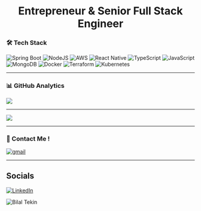 <h1 align="center">Entrepreneur & Senior Full Stack Engineer</h1>

### 🛠 Tech Stack
![Spring Boot](https://img.shields.io/badge/spring-%236DB33F.svg?style=for-the-badge&logo=spring&logoColor=white)
![NodeJS](https://img.shields.io/badge/node.js-6DA55F?style=for-the-badge&logo=node.js&logoColor=white)
![AWS](https://img.shields.io/badge/AWS-%23FF9900.svg?style=for-the-badge&logo=amazon-aws&logoColor=white)
![React Native](https://img.shields.io/badge/react_native-%2320232a.svg?style=for-the-badge&logo=react&logoColor=%2361DAFB)
![TypeScript](https://img.shields.io/badge/TypeScript-3178C6?logo=TypeScript&logoColor=FFF&style=for-the-badge)
![JavaScript](https://img.shields.io/badge/javascript-%23323330.svg?style=for-the-badge&logo=javascript&logoColor=%23F7DF1E)
![MongoDB](https://img.shields.io/badge/mongo-db-%23326ce5.svg?style=for-the-badge&logo=mongodb&logoColor=green)
![Docker](https://img.shields.io/badge/docker-%230db7ed.svg?style=for-the-badge&logo=docker&logoColor=white)
![Terraform](https://img.shields.io/badge/terraform-%235835CC.svg?style=for-the-badge&logo=terraform&logoColor=white)
![Kubernetes](https://img.shields.io/badge/kubernetes-%23326ce5.svg?style=for-the-badge&logo=kubernetes&logoColor=white)


<hr class="dotted">

### 📊 GitHub Analytics
<!--![](https://github-readme-stats.vercel.app/api?username=4teko7&theme=dark&hide_border=false&include_all_commits=true&count_private=true)<br/> -->
![](https://github-readme-streak-stats.herokuapp.com/?user=4teko7&theme=dark&hide_border=false)<br/>
<!--![](https://github-readme-stats.vercel.app/api/top-langs/?username=4teko7&theme=dark&hide_border=false&include_all_commits=true&count_private=true&layout=compact) -->

<hr class="dotted">

![](https://github-profile-trophy.vercel.app/?username=4teko7&theme=radical&no-frame=true&no-bg=false&margin-w=4)

<hr class="dotted">

### 📩 Contact Me ! 

<a href="mailto:info@bilaltekin.com" target="blank"><img align="center" src="https://img.shields.io/badge/Email-D14836?style=for-the-badge&logo=gmail&logoColor=white" alt="gmail" /></a>

<hr class="dotted">

## Socials
[![LinkedIn](https://img.shields.io/badge/LinkedIn-%230077B5.svg?logo=linkedin&logoColor=white)](https://linkedin.com/in/bilaltekin)

<img src="https://komarev.com/ghpvc/?username=4teko7&label=Profile%20Views&color=237b5e&style=flat-square" alt="Bilal Tekin" />

